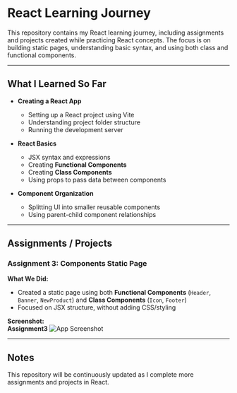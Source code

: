 # React Learning Journey

This repository contains my React learning journey, including assignments and projects created while practicing React concepts. The focus is on building static pages, understanding basic syntax, and using both class and functional components.

---

## What I Learned So Far

- **Creating a React App**
  - Setting up a React project using Vite
  - Understanding project folder structure
  - Running the development server

- **React Basics**
  - JSX syntax and expressions
  - Creating **Functional Components**
  - Creating **Class Components**
  - Using props to pass data between components

- **Component Organization**
  - Splitting UI into smaller reusable components
  - Using parent-child component relationships

---

## Assignments / Projects

### Assignment 3: Components Static Page

**What We Did:**  
- Created a static page using both **Functional Components** (`Header`, `Banner`, `NewProduct`) and **Class Components** (`Icon`, `Footer`)  
- Focused on JSX structure, without adding CSS/styling  

**Screenshot:**  
**Assignment3**
![App Screenshot](../ScreenShots/Assignment3(Componets).png)

---


## Notes

This repository will be continuously updated as I complete more assignments and projects in React.
